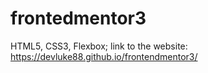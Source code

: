 # frontedmentor3
HTML5, CSS3, Flexbox; link to the website: https://devluke88.github.io/frontendmentor3/
